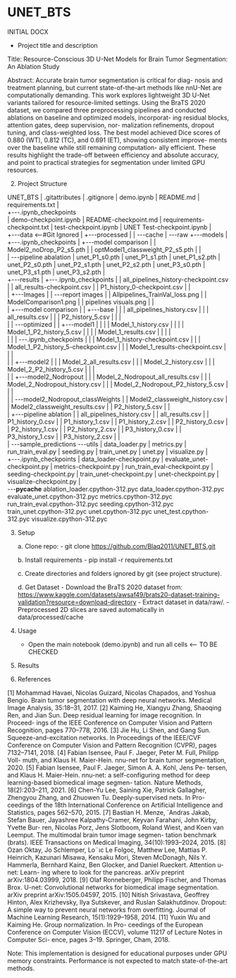 # UNET_BTS

INITIAL DOCX
- Project title and description

Title: Resource-Conscious 3D U-Net Models for Brain Tumor Segmentation: An
Ablation Study

Abstract:
    Accurate brain tumor segmentation is critical for diag-
nosis and treatment planning, but current state-of-the-art
methods like nnU-Net are computationally demanding. This
work explores lightweight 3D U-Net variants tailored for
resource-limited settings. Using the BraTS 2020 dataset,
we compared three preprocessing pipelines and conducted
ablations on baseline and optimized models, incorporat-
ing residual blocks, attention gates, deep supervision, nor-
malization refinements, dropout tuning, and class-weighted
loss. The best model achieved Dice scores of 0.880 (WT),
0.812 (TC), and 0.691 (ET), showing consistent improve-
ments over the baseline while still remaining computation-
ally efficient. These results highlight the trade-off between
efficiency and absolute accuracy, and point to practical
strategies for segmentation under limited GPU resources.

2. Project Structure

UNET_BTS
|   .gitattributes
|   .gitignore
|   demo.ipynb
|   README.md
|   requirements.txt
|   
+---.ipynb_checkpoints                                          
|       demo-checkpoint.ipynb
|       README-checkpoint.md
|       requirements-checkpoint.txt
|       test-checkpoint.ipynb
|       UNET Test-checkpoint.ipynb
|       
+---data                                                                    <--#Git Ignored
|   +---processed
|   |   \---cache
|   \---raw
+---models
|   +---.ipynb_checkpoints
|   +---model comparison
|   |       Model2_noDrop_P2_s5.pth
|   |       optModel1_classweight_P2_s5.pth
|   |       
|   \---pipeline abalation
|           unet_P1_s0.pth
|           unet_P1_s1.pth
|           unet_P1_s2.pth
|           unet_P2_s0.pth
|           unet_P2_s1.pth
|           unet_P2_s2.pth
|           unet_P3_s0.pth
|           unet_P3_s1.pth
|           unet_P3_s2.pth
|           
+---results
|   +---.ipynb_checkpoints
|   |       all_pipelines_history-checkpoint.csv
|   |       all_results-checkpoint.csv
|   |       P1_history_0-checkpoint.csv
|   |       
|   +---Images
|   |   \---report images
|   |           Allpipelines_TrainVal_loss.png
|   |           ModelComparison1.png
|   |           pipelines visuals.png
|   |           
|   +---model comparison
|   |   +---base
|   |   |       all_pipelines_history.csv
|   |   |       all_results.csv
|   |   |       P2_history_5.csv
|   |   |       
|   |   \---optimized
|   |       +---model1
|   |       |   |   Model_1_history.csv
|   |       |   |   Model_1_P2_history_5.csv
|   |       |   |   Model_1_results.csv
|   |       |   |   
|   |       |   \---.ipynb_checkpoints
|   |       |           Model_1_history-checkpoint.csv
|   |       |           Model_1_P2_history_5-checkpoint.csv
|   |       |           Model_1_results-checkpoint.csv
|   |       |           
|   |       +---model2
|   |       |       Model_2_all_results.csv
|   |       |       Model_2_history.csv
|   |       |       Model_2_P2_history_5.csv
|   |       |       
|   |       +---model2_Nodropout
|   |       |       Model_2_Nodropout_all_results.csv
|   |       |       Model_2_Nodropout_history.csv
|   |       |       Model_2_Nodropout_P2_history_5.csv
|   |       |       
|   |       \---model2_Nodropout_classWeights
|   |               Model2_classweight_history.csv
|   |               Model2_classweight_results.csv
|   |               P2_history_5.csv
|   |               
|   +---pipeline ablation
|   |       all_pipelines_history.csv
|   |       all_results.csv
|   |       P1_history_0.csv
|   |       P1_history_1.csv
|   |       P1_history_2.csv
|   |       P2_history_0.csv
|   |       P2_history_1.csv
|   |       P2_history_2.csv
|   |       P3_history_0.csv
|   |       P3_history_1.csv
|   |       P3_history_2.csv
|   |       
|   \---sample_predictions
\---utils
    |   data_loader.py
    |   metrics.py
    |   run_train_eval.py
    |   seeding.py
    |   train_unet.py
    |   unet.py
    |   visualize.py
    |   
    +---.ipynb_checkpoints
    |       data_loader-checkpoint.py
    |       evaluate_unet-checkpoint.py
    |       metrics-checkpoint.py
    |       run_train_eval-checkpoint.py
    |       seeding-checkpoint.py
    |       train_unet-checkpoint.py
    |       unet-checkpoint.py
    |       visualize-checkpoint.py
    |       
    \---__pycache__
            ablation_loader.cpython-312.pyc
            data_loader.cpython-312.pyc
            evaluate_unet.cpython-312.pyc
            metrics.cpython-312.pyc
            run_train_eval.cpython-312.pyc
            seeding.cpython-312.pyc
            train_unet.cpython-312.pyc
            unet.cpython-312.pyc
            unet_test.cpython-312.pyc
            visualize.cpython-312.pyc
            



3. Setup

    a. Clone repo:
        - git clone https://github.com/Blaq2011/UNET_BTS.git

    b. Install requirements
        - pip install -r requirements.txt

    c. Create directories and folders ignored by git (see project structure).
   
    d. Get Dataset
        - Download the BraTS 2020 dataset from: https://www.kaggle.com/datasets/awsaf49/brats20-dataset-training-validation?resource=download-directory 
        - Extract dataset in data/raw/.
        - Preprocessed 2D slices are saved automatically in data/processed/cache


4. Usage
    - Open the main notebook (demo.ipynb) and run all cells <-- TO BE CHECKED







5. Results

<!-- | Model             | Dice (Whole Tumor) | IoU  | Notes                        |
| ----------------- | ------------------ | ---- | ---------------------------- |
| Baseline U-Net    | XX.XX              | XX.X | Small filters, limited GPU   |
| Optimized U-Net   | XX.XX              | XX.X | With augmentations + dropout |
| nnU-Net (Fabian+) | \~0.88–0.90        | --   | BraTS 2020 winner            | -->


<!-- Qualitative Results
    (Example figure to be added here)

    Input MRI | Ground Truth | Baseline Prediction | Optimized Prediction -->

6. References

[1] Mohammad Havaei, Nicolas Guizard, Nicolas Chapados,
and Yoshua Bengio. Brain tumor segmentation with deep
neural networks. Medical Image Analysis, 35:18–31, 2017.
[2] Kaiming He, Xiangyu Zhang, Shaoqing Ren, and Jian Sun.
Deep residual learning for image recognition. In Proceed-
ings of the IEEE Conference on Computer Vision and Pattern
Recognition, pages 770–778, 2016.
[3] Jie Hu, Li Shen, and Gang Sun. Squeeze-and-excitation
networks. In Proceedings of the IEEE/CVF Conference on
Computer Vision and Pattern Recognition (CVPR), pages
7132–7141, 2018.
[4] Fabian Isensee, Paul F. Jaeger, Peter M. Full, Philipp Voll-
muth, and Klaus H. Maier-Hein. nnu-net for brain tumor
segmentation, 2020.
[5] Fabian Isensee, Paul F. Jaeger, Simon A. A. Kohl, Jens Pe-
tersen, and Klaus H. Maier-Hein. nnu-net: a self-configuring
method for deep learning-based biomedical image segmen-
tation. Nature Methods, 18(2):203–211, 2021.
[6] Chen-Yu Lee, Saining Xie, Patrick Gallagher, Zhengyou
Zhang, and Zhuowen Tu. Deeply-supervised nets. In Pro-
ceedings of the 18th International Conference on Artificial
Intelligence and Statistics, pages 562–570, 2015.
[7] Bastian H. Menze, ´Andras Jakab, Stefan Bauer, Jayashree
Kalpathy-Cramer, Keyvan Farahani, John Kirby, Yvette Bur-
ren, Nicolas Porz, Jens Slotboom, Roland Wiest, and Koen
van Leemput. The multimodal brain tumor image segmen-
tation benchmark (brats). IEEE Transactions on Medical
Imaging, 34(10):1993–2024, 2015.
[8] Ozan Oktay, Jo Schlemper, Lo¨ıc Le Folgoc, Matthew
Lee, Mattias P. Heinrich, Kazunari Misawa, Kensaku Mori,
Steven McDonagh, Nils Y. Hammerla, Bernhard Kainz, Ben
Glocker, and Daniel Rueckert. Attention u-net: Learn-
ing where to look for the pancreas. arXiv preprint
arXiv:1804.03999, 2018.
[9] Olaf Ronneberger, Philipp Fischer, and Thomas Brox. U-net:
Convolutional networks for biomedical image segmentation.
arXiv preprint arXiv:1505.04597, 2015.
[10] Nitish Srivastava, Geoffrey Hinton, Alex Krizhevsky, Ilya
Sutskever, and Ruslan Salakhutdinov. Dropout: A simple
way to prevent neural networks from overfitting. Journal of
Machine Learning Research, 15(1):1929–1958, 2014.
[11] Yuxin Wu and Kaiming He. Group normalization. In Pro-
ceedings of the European Conference on Computer Vision
(ECCV), volume 11217 of Lecture Notes in Computer Sci-
ence, pages 3–19. Springer, Cham, 2018.


Note: This implementation is designed for educational purposes under GPU memory constraints. Performance is not expected to match state-of-the-art methods.
